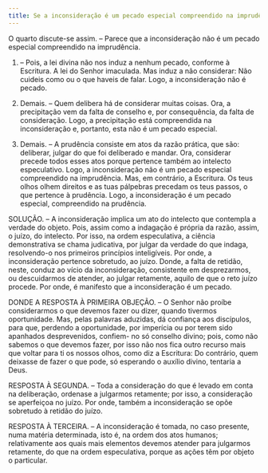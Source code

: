 ```yaml
---
title: Se a inconsideração é um pecado especial compreendido na imprudência
---
```


O quarto discute-se assim. – Parece que a inconsideração não é um pecado especial compreendido na imprudência.  

1. – Pois, a lei divina não nos induz a nenhum pecado, conforme à Escritura. A lei do Senhor imaculada. Mas induz a não considerar: Não cuideis como ou o que haveis de falar. Logo, a inconsideração não é pecado.  

2. Demais. – Quem delibera há de considerar muitas coisas. Ora, a precipitação vem da falta de conselho e, por consequência, da falta de consideração. Logo, a precipitação está compreendida na inconsideração e, portanto, esta não é um pecado especial.  

3. Demais. – A prudência consiste em atos da razão prática, que são: deliberar, julgar do que foi deliberado e mandar. Ora, considerar precede todos esses atos porque pertence também ao intelecto especulativo. Logo, a inconsideração não é um pecado especial compreendido na imprudência.  Mas, em contrário, a Escritura. Os teus olhos olhem direitos e as tuas pálpebras precedam os teus passos, o que pertence à prudência. Logo, a inconsideração é um pecado especial, compreendido na prudência.  

SOLUÇÃO. – A inconsideração implica um ato do intelecto que contempla a verdade do objeto. Pois, assim como a indagação é própria da razão, assim, o juízo, do intelecto. Por isso, na ordem especulativa, a ciência demonstrativa se chama judicativa, por julgar da verdade do que indaga, resolvendo-o nos primeiros princípios inteligíveis. Por onde, a inconsideração pertence sobretudo, ao juízo. Donde, a falta de retidão, neste, conduz ao vício da inconsideração, consistente em desprezarmos, ou descuidarmos de atender, ao julgar retamente, aquilo de que o reto juízo procede. Por onde, é manifesto que a inconsideração é um pecado.  

DONDE A RESPOSTA À PRIMEIRA OBJEÇÃO. – O Senhor não proíbe considerarmos o que devemos fazer ou dizer, quando tivermos oportunidade. Mas, pelas palavras aduzidas, dá confiança aos discípulos, para que, perdendo a oportunidade, por imperícia ou por terem sido apanhados desprevenidos, confiem- no só conselho divino; pois, como não sabemos o que devemos fazer, por isso não nos fica outro recurso mais que voltar para ti os nossos olhos, como diz a Escritura: Do contrário, quem deixasse de fazer o que pode, só esperando o auxílio divino, tentaria a Deus.  

RESPOSTA À SEGUNDA. – Toda a consideração do que é levado em conta na deliberação, ordenase a julgarmos retamente; por isso, a consideração se aperfeiçoa no juízo. Por onde, também a inconsideração se opõe sobretudo à retidão do juízo.  

RESPOSTA À TERCEIRA. – A inconsideração é tomada, no caso presente, numa matéria determinada, isto é, na ordem dos atos humanos; relativamente aos quais mais elementos devemos atender para julgarmos retamente, do que na ordem especulativa, porque as ações têm por objeto o particular.